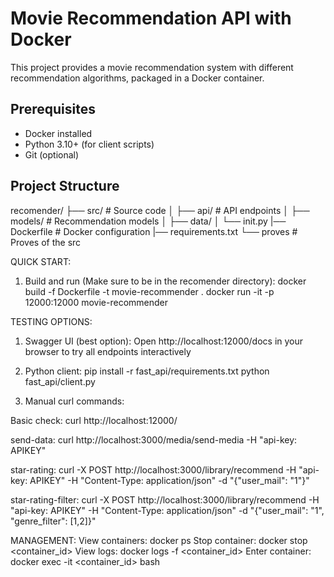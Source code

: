 # Movie Recommendation API with Docker

This project provides a movie recommendation system with different recommendation algorithms, packaged in a Docker container.

## Prerequisites

- Docker installed
- Python 3.10+ (for client scripts)
- Git (optional)

## Project Structure
recomender/
├── src/ # Source code
│ ├── api/ # API endpoints
│ ├── models/ # Recommendation models
│ ├── data/
│ └── init.py
|── Dockerfile # Docker configuration
|── requirements.txt
└── proves # Proves of the src

QUICK START:
1. Build and run (Make sure to be in the recomender directory):
docker build -f Dockerfile -t movie-recommender .
docker run -it -p 12000:12000 movie-recommender

TESTING OPTIONS:

1. Swagger UI (best option):
Open http://localhost:12000/docs in your browser to try all endpoints interactively

2. Python client:
pip install -r fast_api/requirements.txt
python fast_api/client.py

3. Manual curl commands:

Basic check:
curl http://localhost:12000/

send-data:
curl http://localhost:3000/media/send-media -H "api-key: APIKEY"

star-rating:
curl -X POST http://localhost:3000/library/recommend -H "api-key: APIKEY" -H "Content-Type: application/json" -d "{\"user_mail\": \"1\"}"

star-rating-filter:
curl -X POST http://localhost:3000/library/recommend -H "api-key: APIKEY" -H "Content-Type: application/json" -d "{\"user_mail\": \"1\", \"genre_filter\": [1,2]}"

MANAGEMENT:
View containers: docker ps
Stop container: docker stop <container_id>
View logs: docker logs -f <container_id>
Enter container: docker exec -it <container_id> bash
